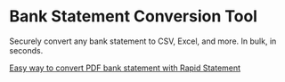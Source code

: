 # Bank Statement Conversion Tool

Securely convert any bank statement to CSV, Excel, and more. In bulk, in seconds.

[Easy way to convert PDF bank statement with Rapid Statement](https://rapidstatement.com "Visit Rapid Statement")
